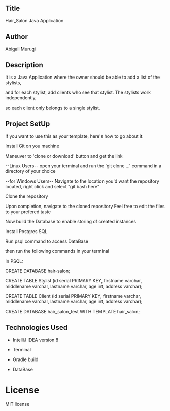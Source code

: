 ## Title

Hair_Salon Java Application


## Author

Abigail Murugi


## Description

It is a Java Application where the owner should be able to add a list of the stylists,

and for each stylist, add clients who see that stylist. The stylists work independently,

so each client only belongs to a single stylist.


## Project SetUp

If you want to use this as your template, here's how to go about it:

Install Git on you machine

Maneuver to 'clone or download' button and get the link

--Linux Users-- open your terminal and run the 'git clone ...' command in a directory of your choice

--for Windows Users-- Navigate to the location you'd want the repository located, right click and select "git bash here"

Clone the repository

Upon completion, navigate to the cloned repository Feel free to edit the files to your prefered taste

Now build the Database to enable storing of created instances

Install Postgres SQL

Run psql command to access DataBase

then run the following commands in your terminal

In PSQL:

CREATE DATABASE hair-salon;

CREATE TABLE Stylist (id serial PRIMARY KEY, firstname varchar, middlename varchar, lastname varchar, age int, address varchar);

CREATE TABLE Client (id serial PRIMARY KEY, firstname varchar, middlename varchar, lastname varchar, age int, address varchar);

CREATE DATABASE hair_salon_test WITH TEMPLATE hair_salon;

## Technologies Used

* IntelliJ IDEA version 8

* Terminal

* Gradle build

* DataBase

# License

MIT license
